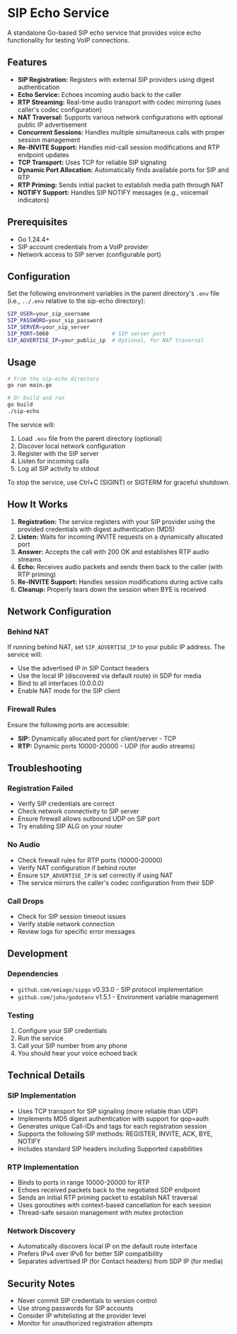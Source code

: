 # SIP Echo Service

A standalone Go-based SIP echo service that provides voice echo functionality for testing VoIP connections.

## Features

- **SIP Registration:** Registers with external SIP providers using digest authentication
- **Echo Service:** Echoes incoming audio back to the caller
- **RTP Streaming:** Real-time audio transport with codec mirroring (uses caller's codec configuration)
- **NAT Traversal:** Supports various network configurations with optional public IP advertisement
- **Concurrent Sessions:** Handles multiple simultaneous calls with proper session management
- **Re-INVITE Support:** Handles mid-call session modifications and RTP endpoint updates
- **TCP Transport:** Uses TCP for reliable SIP signaling
- **Dynamic Port Allocation:** Automatically finds available ports for SIP and RTP
- **RTP Priming:** Sends initial packet to establish media path through NAT
- **NOTIFY Support:** Handles SIP NOTIFY messages (e.g., voicemail indicators)

## Prerequisites

- Go 1.24.4+
- SIP account credentials from a VoIP provider
- Network access to SIP server (configurable port)

## Configuration

Set the following environment variables in the parent directory's `.env` file (i.e., `../.env` relative to the sip-echo directory):

```bash
SIP_USER=your_sip_username
SIP_PASSWORD=your_sip_password
SIP_SERVER=your_sip_server
SIP_PORT=5060                    # SIP server port
SIP_ADVERTISE_IP=your_public_ip  # Optional, for NAT traversal
```

## Usage

```bash
# From the sip-echo directory
go run main.go

# Or build and run
go build
./sip-echo
```

The service will:
1. Load `.env` file from the parent directory (optional)
2. Discover local network configuration
3. Register with the SIP server
4. Listen for incoming calls
5. Log all SIP activity to stdout

To stop the service, use Ctrl+C (SIGINT) or SIGTERM for graceful shutdown.

## How It Works

1. **Registration:** The service registers with your SIP provider using the provided credentials with digest authentication (MD5)
2. **Listen:** Waits for incoming INVITE requests on a dynamically allocated port
3. **Answer:** Accepts the call with 200 OK and establishes RTP audio streams
4. **Echo:** Receives audio packets and sends them back to the caller (with RTP priming)
5. **Re-INVITE Support:** Handles session modifications during active calls
6. **Cleanup:** Properly tears down the session when BYE is received

## Network Configuration

### Behind NAT

If running behind NAT, set `SIP_ADVERTISE_IP` to your public IP address. The service will:
- Use the advertised IP in SIP Contact headers
- Use the local IP (discovered via default route) in SDP for media
- Bind to all interfaces (0.0.0.0)
- Enable NAT mode for the SIP client

### Firewall Rules

Ensure the following ports are accessible:
- **SIP:** Dynamically allocated port for client/server - TCP
- **RTP:** Dynamic ports 10000-20000 - UDP (for audio streams)

## Troubleshooting

### Registration Failed

- Verify SIP credentials are correct
- Check network connectivity to SIP server
- Ensure firewall allows outbound UDP on SIP port
- Try enabling SIP ALG on your router

### No Audio

- Check firewall rules for RTP ports (10000-20000)
- Verify NAT configuration if behind router
- Ensure `SIP_ADVERTISE_IP` is set correctly if using NAT
- The service mirrors the caller's codec configuration from their SDP

### Call Drops

- Check for SIP session timeout issues
- Verify stable network connection
- Review logs for specific error messages

## Development

### Dependencies

- `github.com/emiago/sipgo` v0.33.0 - SIP protocol implementation
- `github.com/joho/godotenv` v1.5.1 - Environment variable management

### Testing

1. Configure your SIP credentials
2. Run the service
3. Call your SIP number from any phone
4. You should hear your voice echoed back

## Technical Details

### SIP Implementation

- Uses TCP transport for SIP signaling (more reliable than UDP)
- Implements MD5 digest authentication with support for qop=auth
- Generates unique Call-IDs and tags for each registration session
- Supports the following SIP methods: REGISTER, INVITE, ACK, BYE, NOTIFY
- Includes standard SIP headers including Supported capabilities

### RTP Implementation

- Binds to ports in range 10000-20000 for RTP
- Echoes received packets back to the negotiated SDP endpoint
- Sends an initial RTP priming packet to establish NAT traversal
- Uses goroutines with context-based cancellation for each session
- Thread-safe session management with mutex protection

### Network Discovery

- Automatically discovers local IP on the default route interface
- Prefers IPv4 over IPv6 for better SIP compatibility
- Separates advertised IP (for Contact headers) from SDP IP (for media)

## Security Notes

- Never commit SIP credentials to version control
- Use strong passwords for SIP accounts
- Consider IP whitelisting at the provider level
- Monitor for unauthorized registration attempts